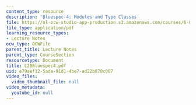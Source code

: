 ```yaml
---
content_type: resource
description: 'Bluespec-4: Modules and Type Classes'
file: https://ol-ocw-studio-app-production.s3.amazonaws.com/courses/6-827-multithreaded-parallelism-languages-and-compilers-fall-2002/e79aef125ada91d14be7ad22b870c007_L20Bluespec4.pdf
file_type: application/pdf
learning_resource_types:
- Lecture Notes
ocw_type: OCWFile
parent_title: Lecture Notes
parent_type: CourseSection
resourcetype: Document
title: L20Bluespec4.pdf
uid: e79aef12-5ada-91d1-4be7-ad22b870c007
video_files:
  video_thumbnail_file: null
video_metadata:
  youtube_id: null
---
```

